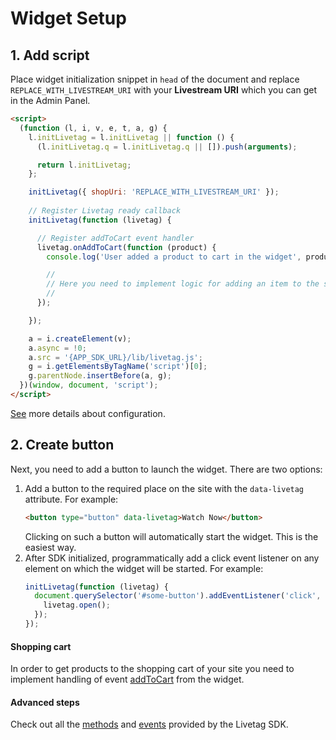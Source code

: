 # Widget Setup

## 1. Add script

Place widget initialization snippet in `head` of the document and replace `REPLACE_WITH_LIVESTREAM_URI` with your **Livestream URI** which you can get in the Admin Panel.

```html
<script>
  (function (l, i, v, e, t, a, g) {
    l.initLivetag = l.initLivetag || function () {
      (l.initLivetag.q = l.initLivetag.q || []).push(arguments);

      return l.initLivetag;
    };

    initLivetag({ shopUri: 'REPLACE_WITH_LIVESTREAM_URI' });
    
    // Register Livetag ready callback
    initLivetag(function (livetag) {

      // Register addToCart event handler
      livetag.onAddToCart(function (product) {
        console.log('User added a product to cart in the widget', product);

        //
        // Here you need to implement logic for adding an item to the shopping cart on your website
        //
      });

    });

    a = i.createElement(v);
    a.async = !0;
    a.src = '{APP_SDK_URL}/lib/livetag.js';
    g = i.getElementsByTagName('script')[0];
    g.parentNode.insertBefore(a, g);
  })(window, document, 'script');
</script>
```
[See](../config/README.md) more details about configuration.

## 2. Create button 

Next, you need to add a button to launch the widget. There are two options:
1. Add a button to the required place on the site with the `data-livetag` attribute. For example:
   ```html
   <button type="button" data-livetag>Watch Now</button>
   ```
   Clicking on such a button will automatically start the widget. This is the easiest way.
2. After SDK initialized, programmatically add a click event listener on any element on which the widget will be started. For example:
    ```js
    initLivetag(function (livetag) {
      document.querySelector('#some-button').addEventListener('click', () => {
        livetag.open();
      });
    });
    ```

#### Shopping cart

In order to get products to the shopping cart of your site you need to implement handling of event [addToCart](../sdk/events.md#onaddtocart) from the widget.

#### Advanced steps
Check out all the [methods](../sdk/methods.md) and [events](../sdk/events.md) provided by the Livetag SDK.
